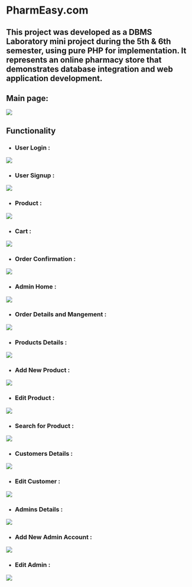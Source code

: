 # PharmEasy.com
## This project was developed as a DBMS Laboratory mini project during the 5th & 6th semester, using pure PHP for implementation. It represents an online pharmacy store that demonstrates database integration and web application development.
## Main page:
![](project-images/main_page.png)
## Functionality
* ### User Login :
![](project-images/user_login.png)
* ### User Signup :
![](project-images/user_signup.png)
* ### Product :
![](project-images/product_details.png)
* ### Cart :
![](project-images/cart.png)
* ### Order Confirmation :
![](project-images/order_confirmation.png)
* ### Admin Home :
![](project-images/admin_home.png)
* ### Order Details and Mangement :
![](project-images/order_details.png)
* ### Products Details :
![](project-images/product_details.png)
* ### Add New Product :
![](project-images/product_add.png)
* ### Edit Product :
![](project-images/product_edit.png)
* ### Search for Product :
![](project-images/Search.png)
* ### Customers Details :
![](project-images/customer_details.png)
* ### Edit Customer :
![](project-images/customer_edit.png)
* ### Admins Details :
![](project-images/admin_details.png)
* ### Add New Admin Account :
![](project-images/admin_add.png)
* ### Edit Admin :
![](project-images/admin_edit.png)
